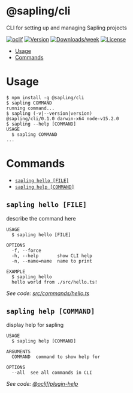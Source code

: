@sapling/cli
============

CLI for setting up and managing Sapling projects

[![oclif](https://img.shields.io/badge/cli-oclif-brightgreen.svg)](https://oclif.io)
[![Version](https://img.shields.io/npm/v/@sapling/cli.svg)](https://npmjs.org/package/@sapling/cli)
[![Downloads/week](https://img.shields.io/npm/dw/@sapling/cli.svg)](https://npmjs.org/package/@sapling/cli)
[![License](https://img.shields.io/npm/l/@sapling/cli.svg)](https://github.com/saplingjs/cli/blob/master/package.json)

<!-- toc -->
* [Usage](#usage)
* [Commands](#commands)
<!-- tocstop -->
# Usage
<!-- usage -->
```sh-session
$ npm install -g @sapling/cli
$ sapling COMMAND
running command...
$ sapling (-v|--version|version)
@sapling/cli/0.1.0 darwin-x64 node-v15.2.0
$ sapling --help [COMMAND]
USAGE
  $ sapling COMMAND
...
```
<!-- usagestop -->
# Commands
<!-- commands -->
* [`sapling hello [FILE]`](#sapling-hello-file)
* [`sapling help [COMMAND]`](#sapling-help-command)

## `sapling hello [FILE]`

describe the command here

```
USAGE
  $ sapling hello [FILE]

OPTIONS
  -f, --force
  -h, --help       show CLI help
  -n, --name=name  name to print

EXAMPLE
  $ sapling hello
  hello world from ./src/hello.ts!
```

_See code: [src/commands/hello.ts](https://github.com/saplingjs/cli/blob/v0.1.0/src/commands/hello.ts)_

## `sapling help [COMMAND]`

display help for sapling

```
USAGE
  $ sapling help [COMMAND]

ARGUMENTS
  COMMAND  command to show help for

OPTIONS
  --all  see all commands in CLI
```

_See code: [@oclif/plugin-help](https://github.com/oclif/plugin-help/blob/v3.2.0/src/commands/help.ts)_
<!-- commandsstop -->
